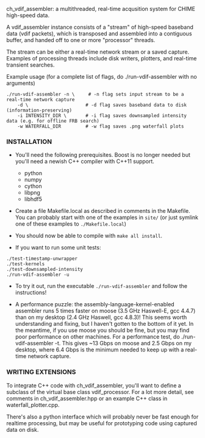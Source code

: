ch_vdif_assembler: a multithreaded, real-time acqusition system for CHIME high-speed data.

A vdif_assembler instance consists of a "stream" of high-speed baseband data (vdif packets), 
which is transposed and assembled into a contiguous buffer, and handed off to one or more
"processor" threads.

The stream can be either a real-time network stream or a saved capture.
Examples of processing threads include disk writers, plotters, and real-time transient searches.

Example usage (for a complete list of flags, do ./run-vdif-assembler with no arguments)
```
./run-vdif-assembler -n \     # -n flag sets input stream to be a real-time network capture
    -d \                     # -d flag saves baseband data to disk (information-preserving)
    -i INTENSITY_DIR \       # -i flag saves downsampled intensity data (e.g. for offline FRB search)
    -w WATERFALL_DIR         # -w flag saves .png waterfall plots
```

### INSTALLATION

- You'll need the following prerequisites.  Boost is no longer
  needed but you'll need a newish C++ compiler with C++11 support.
    - python
    - numpy
    - cython
    - libpng
    - libhdf5

- Create a file Makefile.local as described in comments in the Makefile.
  You can probably start with one of the examples in `site/` (or just 
  symlink one of these examples to `./Makefile.local`)

- You should now be able to compile with `make all install`.

- If you want to run some unit tests:
```
./test-timestamp-unwrapper
./test-kernels
./test-downsampled-intensity
./run-vdif-assembler -u
```

- To try it out, run the executable `./run-vdif-assembler`
  and follow the instructions!

- A performance puzzle: the assembly-language-kernel-enabled
  assembler runs 5 times faster on moose (3.5 GHz Haswell-E,
  gcc 4.4.7) than on my desktop (2.4 GHz Haswell, gcc 4.8.3)!
  This seems worth understanding and fixing, but I haven't gotten
  to the bottom of it yet.  In the meantime, if you use moose
  you should be fine, but you may find poor performance on other
  machines.  For a performance test, do ./run-vdif-assembler -t.
  This gives ~13 Gbps on moose and 2.5 Gbps on my desktop, where
  6.4 Gbps is the minimum needed to keep up with a real-time
  network capture.


### WRITING EXTENSIONS

To integrate C++ code with ch_vdif_assembler, you'll want to 
define a subclass of the virtual base class vdif_processor.  For 
a lot more detail, see comments in ch_vdif_assembler.hpp or
an example C++ class in waterfall_plotter.cpp.

There's also a python interface which will probably never be fast 
enough for realtime processing, but may be useful for prototyping 
code using captured data on disk.

